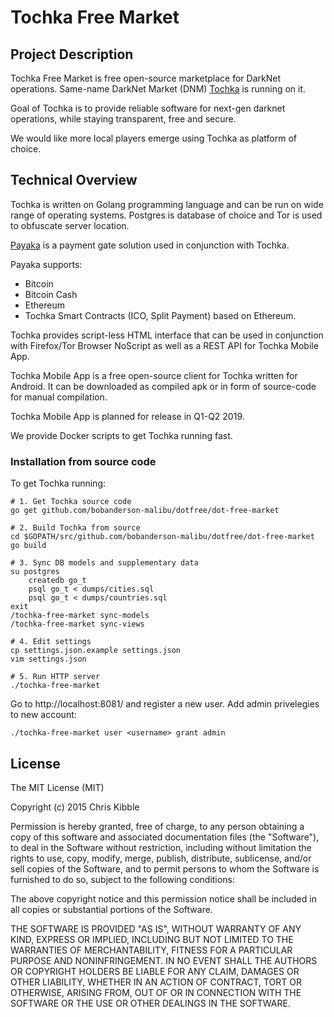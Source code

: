 # Tochka Free Market

## Project Description

Tochka Free Market is free open-source marketplace for DarkNet operations. Same-name DarkNet Market (DNM) [Tochka](http://tochka3evlj3sxdv.onion/) is running on it.

Goal of Tochka is to provide reliable software for next-gen darknet operations, while staying transparent, free and secure.

We would like more local players emerge using Tochka as platform of choice.

## Technical Overview

Tochka is written on Golang programming language and can be run on wide range of operating systems. Postgres is database of choice and Tor is used to obfuscate server location.

[Payaka](http://qxklmrhx7qkzais6.onion/Tochka/payaka-payment-gate) is a payment gate solution used in conjunction with Tochka.

Payaka supports:

- Bitcoin
- Bitcoin Cash
- Ethereum
- Tochka Smart Contracts (ICO, Split Payment) based on Ethereum.

Tochka provides script-less HTML interface that can be used in conjunction with Firefox/Tor Browser NoScript as well as a REST API for Tochka Mobile App.

Tochka Mobile App is a free open-source client for Tochka written for Android. It can be downloaded as compiled apk or in form of source-code for manual compilation.

Tochka Mobile App is planned for release in Q1-Q2 2019.

We provide Docker scripts to get Tochka running fast.

### Installation from source code

To get Tochka running:

```
# 1. Get Tochka source code
go get github.com/bobanderson-malibu/dotfree/dot-free-market

# 2. Build Tochka from source
cd $GOPATH/src/github.com/bobanderson-malibu/dotfree/dot-free-market
go build

# 3. Sync DB models and supplementary data
su postgres
    createdb go_t
    psql go_t < dumps/cities.sql
    psql go_t < dumps/countries.sql
exit
/tochka-free-market sync-models
/tochka-free-market sync-views

# 4. Edit settings
cp settings.json.example settings.json
vim settings.json

# 5. Run HTTP server
./tochka-free-market

```

Go to http://localhost:8081/ and register a new user. Add admin privelegies to new account:

```
./tochka-free-market user <username> grant admin
```

## License

The MIT License (MIT)

Copyright (c) 2015 Chris Kibble

Permission is hereby granted, free of charge, to any person obtaining a copy of this software and associated documentation files (the "Software"), to deal in the Software without restriction, including without limitation the rights to use, copy, modify, merge, publish, distribute, sublicense, and/or sell copies of the Software, and to permit persons to whom the Software is furnished to do so, subject to the following conditions:

The above copyright notice and this permission notice shall be included in all copies or substantial portions of the Software.

THE SOFTWARE IS PROVIDED "AS IS", WITHOUT WARRANTY OF ANY KIND, EXPRESS OR IMPLIED, INCLUDING BUT NOT LIMITED TO THE WARRANTIES OF MERCHANTABILITY, FITNESS FOR A PARTICULAR PURPOSE AND NONINFRINGEMENT. IN NO EVENT SHALL THE AUTHORS OR COPYRIGHT HOLDERS BE LIABLE FOR ANY CLAIM, DAMAGES OR OTHER LIABILITY, WHETHER IN AN ACTION OF CONTRACT, TORT OR OTHERWISE, ARISING FROM, OUT OF OR IN CONNECTION WITH THE SOFTWARE OR THE USE OR OTHER DEALINGS IN THE SOFTWARE.
